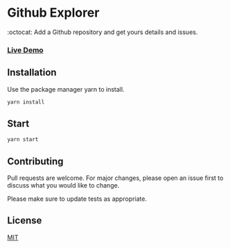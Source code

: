 # Github Explorer

:octocat: Add a Github repository and get yours details and issues.

### [Live Demo](https://5ee81e5f8fc8d38e25e29471--priceless-booth-709baf.netlify.app/)

## Installation

Use the package manager yarn to install.

```bash
yarn install
```

## Start

```bash
yarn start
```

## Contributing
Pull requests are welcome. For major changes, please open an issue first to discuss what you would like to change.

Please make sure to update tests as appropriate.

## License
[MIT](https://choosealicense.com/licenses/mit/)
